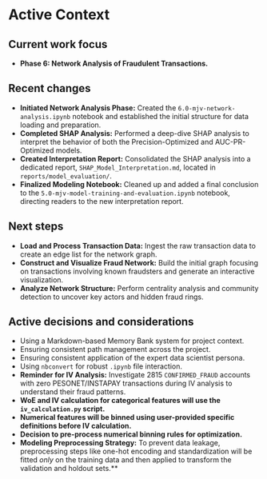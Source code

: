# Active Context

## Current work focus

*   **Phase 6: Network Analysis of Fraudulent Transactions.**

## Recent changes

*   **Initiated Network Analysis Phase:** Created the `6.0-mjv-network-analysis.ipynb` notebook and established the initial structure for data loading and preparation.
*   **Completed SHAP Analysis:** Performed a deep-dive SHAP analysis to interpret the behavior of both the Precision-Optimized and AUC-PR-Optimized models.
*   **Created Interpretation Report:** Consolidated the SHAP analysis into a dedicated report, `SHAP_Model_Interpretation.md`, located in `reports/model_evaluation/`.
*   **Finalized Modeling Notebook:** Cleaned up and added a final conclusion to the `5.0-mjv-model-training-and-evaluation.ipynb` notebook, directing readers to the new interpretation report.

## Next steps

*   **Load and Process Transaction Data:** Ingest the raw transaction data to create an edge list for the network graph.
*   **Construct and Visualize Fraud Network:** Build the initial graph focusing on transactions involving known fraudsters and generate an interactive visualization.
*   **Analyze Network Structure:** Perform centrality analysis and community detection to uncover key actors and hidden fraud rings.

## Active decisions and considerations

*   Using a Markdown-based Memory Bank system for project context.
*   Ensuring consistent path management across the project.
*   Ensuring consistent application of the expert data scientist persona.
*   Using `nbconvert` for robust `.ipynb` file interaction.
*   **Reminder for IV Analysis:** Investigate 2815 `CONFIRMED_FRAUD` accounts with zero PESONET/INSTAPAY transactions during IV analysis to understand their fraud patterns.
*   **WoE and IV calculation for categorical features will use the `iv_calculation.py` script.**
*   **Numerical features will be binned using user-provided specific definitions before IV calculation.**
*   **Decision to pre-process numerical binning rules for optimization.**
*   **Modeling Preprocessing Strategy:** To prevent data leakage, preprocessing steps like one-hot encoding and standardization will be fitted *only* on the training data and then applied to transform the validation and holdout sets.**

